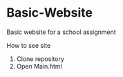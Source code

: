 # Basic-Website
Basic website for a school assignment

How to see site
1. Clone repository
2. Open Main.html
